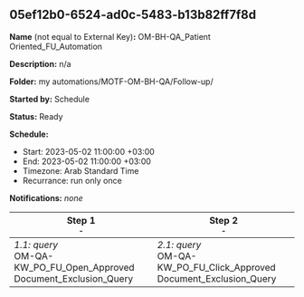 ## 05ef12b0-6524-ad0c-5483-b13b82ff7f8d

**Name** (not equal to External Key)**:** OM-BH-QA_Patient Oriented_FU_Automation

**Description:** n/a

**Folder:** my automations/MOTF-OM-BH-QA/Follow-up/

**Started by:** Schedule

**Status:** Ready

**Schedule:**

* Start: 2023-05-02 11:00:00 +03:00
* End: 2023-05-02 11:00:00 +03:00
* Timezone: Arab Standard Time
* Recurrance: run only once

**Notifications:** _none_


| Step 1<br>_<small>-</small>_ | Step 2<br>_<small>-</small>_ |
| --- | --- |
| _1.1: query_<br>OM-QA-KW_PO_FU_Open_Approved Document_Exclusion_Query | _2.1: query_<br>OM-QA-KW_PO_FU_Click_Approved Document_Exclusion_Query |
